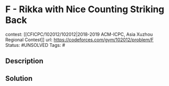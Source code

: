 # F - Rikka with Nice Counting Striking Back

contest: [[CFICPC/102012/102012|2018-2019 ACM-ICPC, Asia Xuzhou Regional Contest]]
url: https://codeforces.com/gym/102012/problem/F
Status: #UNSOLVED
Tags: #

## Description

## Solution

